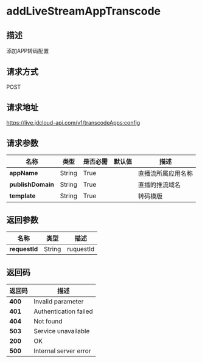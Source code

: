 # addLiveStreamAppTranscode


## 描述
添加APP转码配置

## 请求方式
POST

## 请求地址
https://live.jdcloud-api.com/v1/transcodeApps:config


## 请求参数
|名称|类型|是否必需|默认值|描述|
|---|---|---|---|---|
|**appName**|String|True| |直播流所属应用名称|
|**publishDomain**|String|True| |直播的推流域名|
|**template**|String|True| |转码模版|


## 返回参数
|名称|类型|描述|
|---|---|---|
|**requestId**|String|ruquestId|


## 返回码
|返回码|描述|
|---|---|
|**400**|Invalid parameter|
|**401**|Authentication failed|
|**404**|Not found|
|**503**|Service unavailable|
|**200**|OK|
|**500**|Internal server error|
